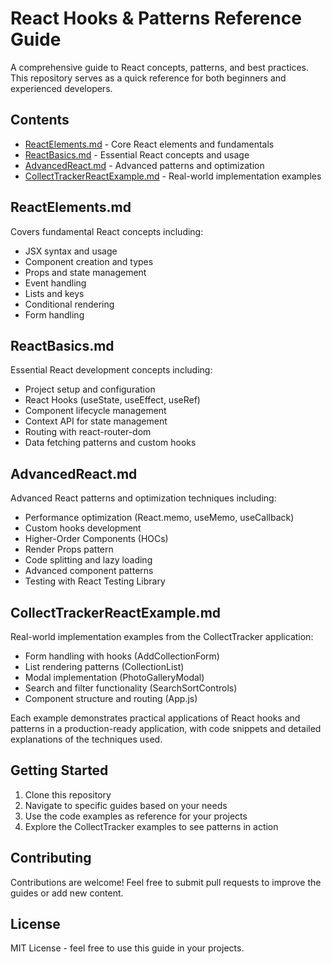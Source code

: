 # React Hooks & Patterns Reference Guide

A comprehensive guide to React concepts, patterns, and best practices. This repository serves as a quick reference for both beginners and experienced developers.

## Contents
- [ReactElements.md](./ReactElements.md) - Core React elements and fundamentals
- [ReactBasics.md](./ReactBasics.md) - Essential React concepts and usage
- [AdvancedReact.md](./AdvancedReact.md) - Advanced patterns and optimization
- [CollectTrackerReactExample.md](./CollectTrackerReactExample.md) - Real-world implementation examples

## ReactElements.md
Covers fundamental React concepts including:
- JSX syntax and usage
- Component creation and types
- Props and state management
- Event handling
- Lists and keys
- Conditional rendering
- Form handling

## ReactBasics.md
Essential React development concepts including:
- Project setup and configuration
- React Hooks (useState, useEffect, useRef)
- Component lifecycle management
- Context API for state management
- Routing with react-router-dom
- Data fetching patterns and custom hooks

## AdvancedReact.md
Advanced React patterns and optimization techniques including:
- Performance optimization (React.memo, useMemo, useCallback)
- Custom hooks development
- Higher-Order Components (HOCs)
- Render Props pattern
- Code splitting and lazy loading
- Advanced component patterns
- Testing with React Testing Library

## CollectTrackerReactExample.md
Real-world implementation examples from the CollectTracker application:
- Form handling with hooks (AddCollectionForm)
- List rendering patterns (CollectionList)
- Modal implementation (PhotoGalleryModal)
- Search and filter functionality (SearchSortControls)
- Component structure and routing (App.js)

Each example demonstrates practical applications of React hooks and patterns in a production-ready application, with code snippets and detailed explanations of the techniques used.

## Getting Started
1. Clone this repository
2. Navigate to specific guides based on your needs
3. Use the code examples as reference for your projects
4. Explore the CollectTracker examples to see patterns in action

## Contributing
Contributions are welcome! Feel free to submit pull requests to improve the guides or add new content.

## License
MIT License - feel free to use this guide in your projects.
